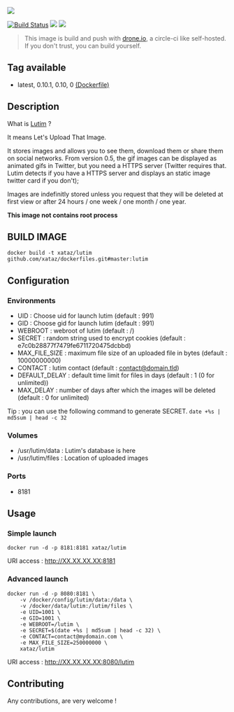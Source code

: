 ![](http://framacloud.org/wp-content/uploads/2015/03/lutim.jpg)

[![Build Status](https://drone.xataz.net/api/badges/xataz/docker-lutim/status.svg)](https://drone.xataz.net/xataz/docker-lutim)
[![](https://images.microbadger.com/badges/image/xataz/lutim.svg)](https://microbadger.com/images/xataz/lutim "Get your own image badge on microbadger.com")
[![](https://images.microbadger.com/badges/version/xataz/lutim.svg)](https://microbadger.com/images/xataz/lutim "Get your own version badge on microbadger.com")

> This image is build and push with [drone.io](https://github.com/drone/drone), a circle-ci like self-hosted.
> If you don't trust, you can build yourself.

## Tag available
* latest, 0.10.1, 0.10, 0 [(Dockerfile)](https://github.com/xataz/docker-lutim/blob/master/Dockerfile)

## Description
What is [Lutim](https://git.framasoft.org/luc/lutim) ?

It means Let's Upload That Image.

It stores images and allows you to see them, download them or share them on social networks. From version 0.5, the gif images can be displayed as animated gifs in Twitter, but you need a HTTPS server (Twitter requires that. Lutim detects if you have a HTTPS server and displays an static image twitter card if you don't);

Images are indefinitly stored unless you request that they will be deleted at first view or after 24 hours / one week / one month / one year.

**This image not contains root process**

## BUILD IMAGE

```shell
docker build -t xataz/lutim github.com/xataz/dockerfiles.git#master:lutim
```

## Configuration
### Environments
* UID : Choose uid for launch lutim (default : 991)
* GID : Choose gid for launch lutim (default : 991)
* WEBROOT : webroot of lutim (default : /)
* SECRET : random string used to encrypt cookies (default : e7c0b28877f7479fe6711720475dcbbd)
* MAX_FILE_SIZE : maximum file size of an uploaded file in bytes (default : 10000000000)
* CONTACT : lutim contact (default : contact@domain.tld)
* DEFAULT_DELAY : default time limit for files in days (default : 1 (0 for unlimited))
* MAX_DELAY : number of days after which the images will be deleted (default : 0 for unlimited)

Tip : you can use the following command to generate SECRET. `date +%s | md5sum | head -c 32`

### Volumes
* /usr/lutim/data : Lutim's database is here
* /usr/lutim/files : Location of uploaded images

### Ports
* 8181

## Usage
### Simple launch
```shell
docker run -d -p 8181:8181 xataz/lutim
```
URI access : http://XX.XX.XX.XX:8181

### Advanced launch
```shell
docker run -d -p 8080:8181 \
    -v /docker/config/lutim/data:/data \
    -v /docker/data/lutim:/lutim/files \
    -e UID=1001 \
    -e GID=1001 \
    -e WEBROOT=/lutim \
    -e SECRET=$(date +%s | md5sum | head -c 32) \
    -e CONTACT=contact@mydomain.com \
    -e MAX_FILE_SIZE=250000000 \
    xataz/lutim
```
URI access : http://XX.XX.XX.XX:8080/lutim

## Contributing
Any contributions, are very welcome !